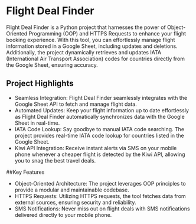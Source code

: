 # Flight Deal Finder

Flight Deal Finder is a Python project that harnesses the power of Object-Oriented Programming (OOP) and HTTPS Requests to enhance your flight booking experience. With this tool, you can effortlessly manage flight information stored in a Google Sheet, including updates and deletions. Additionally, the project dynamically retrieves and updates IATA (International Air Transport Association) codes for countries directly from the Google Sheet, ensuring accuracy.

## Project Highlights

* Seamless Integration: Flight Deal Finder seamlessly integrates with the Google Sheet API to fetch and manage flight data.
* Automated Updates: Keep your flight information up to date effortlessly as Flight Deal Finder automatically synchronizes data with the Google Sheet in real-time.
* IATA Code Lookup: Say goodbye to manual IATA code searching. The project provides real-time IATA code lookup for countries listed in the Google Sheet.
* Kiwi API Integration: Receive instant alerts via SMS on your mobile phone whenever a cheaper flight is detected by the Kiwi API, allowing you to snag the best travel deals.

##Key Features

* Object-Oriented Architecture: The project leverages OOP principles to provide a modular and maintainable codebase.
* HTTPS Requests: Utilizing HTTPS requests, the tool fetches data from external sources, ensuring security and reliability.
* SMS Notifications: Never miss out on flight deals with SMS notifications delivered directly to your mobile phone.
